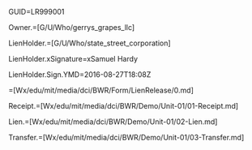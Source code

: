 GUID=LR999001

Owner.=[G/U/Who/gerrys_grapes_llc]

LienHolder.=[G/U/Who/state_street_corporation]

LienHolder.xSignature=xSamuel Hardy

LienHolder.Sign.YMD=2016-08-27T18:08Z

=[Wx/edu/mit/media/dci/BWR/Form/LienRelease/0.md]

Receipt.=[Wx/edu/mit/media/dci/BWR/Demo/Unit-01/01-Receipt.md]
  
Lien.=[Wx/edu/mit/media/dci/BWR/Demo/Unit-01/02-Lien.md]

Transfer.=[Wx/edu/mit/media/dci/BWR/Demo/Unit-01/03-Transfer.md]
